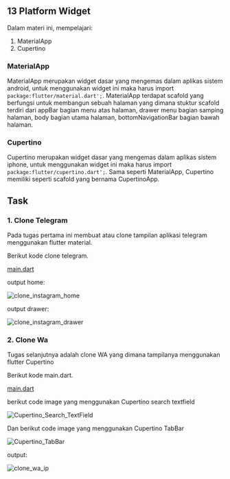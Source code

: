 

## 13 Platform Widget

Dalam materi ini, mempelajari:
1. MaterialApp
2. Cupertino

### MaterialApp
MaterialApp merupakan widget dasar yang mengemas dalam aplikas sistem android, untuk menggunakan widget ini maka harus  import ```package:flutter/material.dart';```. MaterialApp terdapat scafold yang berfungsi untuk membangun sebuah halaman yang dimana stuktur scafold terdiri dari appBar bagian menu atas halaman, drawer menu bagian samping halaman, body bagian utama halaman, bottomNavigationBar bagian bawah halaman.  

### Cupertino
Cupertino merupakan widget dasar yang mengemas dalam aplikas sistem iphone,  untuk menggunakan widget ini maka harus  import ```package:flutter/cupertino.dart';```. Sama seperti MaterialApp, Cupertino memiliki seperti scafold yang bernama CupertinoApp.


## Task

### 1. Clone Telegram
Pada tugas pertama ini membuat atau clone tampilan aplikasi telegram menggunakan flutter material.

Berikut kode clone telegram.

[main.dart](./praktikum/clone_telegram/lib/main.dart)

output home:

![clone_instagram_home](./screenshots/clone_instagram_home.jpeg )

output drawer:

![clone_instagram_drawer](./screenshots/clone_instagram_drawer.jpeg )

### 2. Clone Wa
Tugas selanjutnya adalah clone WA yang dimana tampilanya menggunakan flutter Cupertino

Berikut kode main.dart.

[main.dart](./praktikum/cupertino/lib/main.dart)

berikut code image yang menggunakan Cupertino search textfield

![Cupertino_Search_TextField](./screenshots/Cupertino_Search_TextField.jpeg)

Dan berikut code image yang menggunakan Cupertino TabBar

![Cupertino_TabBar](./screenshots/Cupertino_TabBar.jpeg)


output:

![clone_wa_ip](./screenshots/clone_wa_ip.jpeg)



